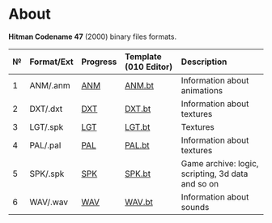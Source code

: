 # About

**Hitman Codename 47** (2000) binary files formats.

| № | Format/Ext | Progress   | Template (010 Editor) |  Description   |
| :-- | :------- | :-- | :-- | :-- |
| 1   | ANM/.anm |  [ANM](https://github.com/AlexKimov/hitman-file-formats/issues/2)    | [ANM.bt](https://github.com/AlexKimov/hitman-file-formats/blob/master/templates/ANM.bt)    | Information about animations | 
| 2   | DXT/.dxt |  [DXT](https://github.com/AlexKimov/hitman-file-formats/issues/3)   | [DXT.bt](https://github.com/AlexKimov/hitman-file-formats/blob/master/templates/DXT.bt)    | Information about textures   | 
| 3   | LGT/.spk | [LGT](https://github.com/AlexKimov/hitman-file-formats/issues/1)   | [LGT.bt](https://github.com/AlexKimov/hitman-file-formats/blob/master/templates/LGT.bt)    | Textures    | 
| 4   | PAL/.pal |  [PAL](https://github.com/AlexKimov/hitman-file-formats/issues/4)    | [PAL.bt](https://github.com/AlexKimov/hitman-file-formats/blob/master/templates/PAL.bt)    | Information about textures    | 
| 5   | SPK/.spk |  [SPK](https://github.com/AlexKimov/hitman-file-formats/issues/6)    | [SPK.bt](https://github.com/AlexKimov/hitman-file-formats/blob/master/templates/SPK.bt)    | Game archive: logic, scripting, 3d data and so on    | 
| 6   | WAV/.wav |  [WAV](https://github.com/AlexKimov/hitman-file-formats/issues/5)    | [WAV.bt](https://github.com/AlexKimov/hitman-file-formats/blob/master/templates/WAV.bt)    | Information about sounds    | 



